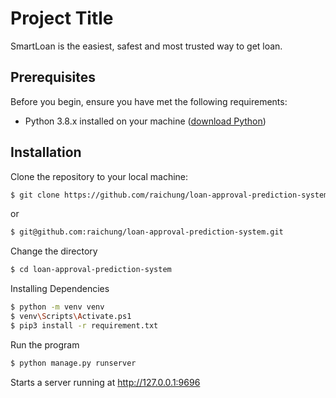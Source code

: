 # Project Title

SmartLoan is the easiest, safest and most trusted way to get loan.

## Prerequisites

Before you begin, ensure you have met the following requirements:
- Python 3.8.x installed on your machine ([download Python](https://www.python.org/downloads/))

## Installation

Clone the repository to your local machine:

```bash
$ git clone https://github.com/raichung/loan-approval-prediction-system.git
```
or

```bash
$ git@github.com:raichung/loan-approval-prediction-system.git
```

Change the directory

```bash
$ cd loan-approval-prediction-system
```

Installing Dependencies

```bash
$ python -m venv venv
$ venv\Scripts\Activate.ps1
$ pip3 install -r requirement.txt
```

Run the program

```bash
$ python manage.py runserver
```

Starts a server running at http://127.0.0.1:9696



